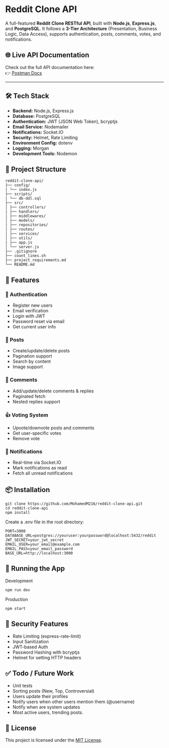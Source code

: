 # Reddit Clone API

A full-featured **Reddit Clone RESTful API**, built with **Node.js**, **Express.js**, and **PostgreSQL**. It follows a **3-Tier Architecture** (Presentation, Business Logic, Data Access), supports authentication, posts, comments, votes, and notifications.

## 🌐 Live API Documentation

Check out the full API documentation here:  
👉 [Postman Docs](https://documenter.getpostman.com/view/38510576/2sB2xECook)

---

## 🛠 Tech Stack

- **Backend:** Node.js, Express.js
- **Database:** PostgreSQL
- **Authentication:** JWT (JSON Web Token), bcryptjs
- **Email Service:** Nodemailer
- **Notifications:** Socket.IO
- **Security:** Helmet, Rate Limiting
- **Environment Config:** dotenv
- **Logging:** Morgan
- **Development Tools:** Nodemon

## 📁 Project Structure

```
reddit-clone-api/
├── config/
| └── index.js
├── scripts/
| └── db-ddl.sql
├── src/
│ ├── controllers/
| ├── handlers/
│ ├── middlewares/
│ ├── models/
| ├── repositories/
│ ├── routes/
| ├── services/
│ ├── utils/
| ├── app.js
│ └── server.js
├── .gitignore
├── count_lines.sh
├── project_requirements.md
└── README.md
```

## 🚀 Features

### 🔐 Authentication
- Register new users
- Email verification
- Login with JWT
- Password reset via email
- Get current user info

### 📝 Posts
- Create/update/delete posts
- Pagination support
- Search by content
- Image support

### 💬 Comments
- Add/update/delete comments & replies
- Paginated fetch
- Nested replies support

### 👍 Voting System
- Upvote/downvote posts and comments
- Get user-specific votes
- Remove vote

### 🔔 Notifications
- Real-time via Socket.IO
- Mark notifications as read
- Fetch all unread notifications


## 📦 Installation

```
git clone https://github.com/MohamedM216/reddit-clone-api.git
cd reddit-clone-api
npm install
```

Create a .env file in the root directory:

```
PORT=3000
DATABASE_URL=postgres://youruser:yourpassword@localhost:5432/reddit
JWT_SECRET=your_jwt_secret
EMAIL_USER=your_email@example.com
EMAIL_PASS=your_email_password
BASE_URL=http://localhost:3000
```

## 🏃 Running the App

Development
```
npm run dev
```

Production
```
npm start
```

## 🔐 Security Features

- Rate Limiting (express-rate-limit)
- Input Sanitization
- JWT-based Auth
- Password Hashing with bcryptjs
- Helmet for setting HTTP headers


## ✅ Todo / Future Work

- Unit tests
- Sorting posts (New, Top, Controversial)
- Users update their profiles
- Notify users when other users mention them (@username)
- Notify when are system updates
- Most active users, trending posts.


## 📄 License

This project is licensed under the [MIT License]().